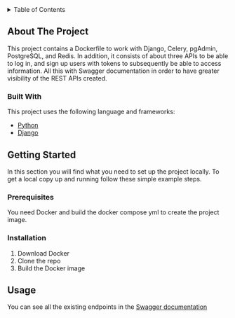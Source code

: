 <div id="top"></div>

<!-- TABLE OF CONTENTS -->
<details>
  <summary>Table of Contents</summary>
  <ol>
    <li>
      <a href="#about-the-project">About The Project</a>
      <ul>
        <li><a href="#built-with">Built With</a></li>
      </ul>
    </li>
    <li>
      <a href="#getting-started">Getting Started</a>
      <ul>
        <li><a href="#prerequisites">Prerequisites</a></li>
        <li><a href="#installation">Installation</a></li>
      </ul>
    </li>
    <li><a href="#usage">Usage</a></li>
  </ol>
</details>


<!-- ABOUT THE PROJECT -->
## About The Project
This project contains a Dockerfile to work with Django, Celery, pgAdmin, PostgreSQL, and Redis. In addition, it consists of about three APIs to be able to log in, and sign up users with tokens to subsequently be able to access information. All this with Swagger documentation in order to have greater visibility of the REST APIs created.<p align="right">
### Built With
This project uses the following language and frameworks:
* [Python](https://www.python.org/)
* [Django](https://www.djangoproject.com/)

<!-- GETTING STARTED -->
## Getting Started
In this section you will find what you need to set up the project locally. To get a local copy up and running follow these simple example steps.

### Prerequisites
You need Docker and build the docker compose yml to create the project image.

  
### Installation
1. Download Docker
2. Clone the repo
3. Build the Docker image


<!-- USAGE EXAMPLES -->
## Usage
You can see all the existing endpoints in the [Swagger documentation](http://127.0.0.1:8000/swagger/)
